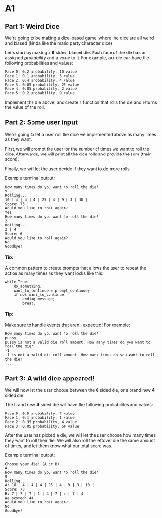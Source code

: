 # A1

## Part 1: Weird Dice

We're going to be making a dice-based game, where the dice are all weird and biased (kinda like the mario party character dice)

Let's start by making a **6** sided, biased die.
Each face of the die has an assigned *probability* and a *value* to it.
For example, our die can have the following probabilities and values:

```
Face 0: 0.2 probability, 10 value
Face 1: 0.1 probability, 3 value
Face 2: 0.4 probability, 4 value
Face 3: 0.05 probability, 25 value
Face 4: 0.05 probability, 2 value
Face 5: 0.2 probability, 9 value
```

Implement the die above, and create a function that rolls the die and returns the value of the roll.

## Part 2: Some user input

We're going to let a user roll the dice we implemented above as many times as they want.

First, we will prompt the user for the number of times we want to roll the dice. Afterwards, we will print all the dice rolls and provide the sum (their score).

Finally, we will let the user decide if they want to do more rolls.

Example terminal output:
```
How many times do you want to roll the die?
9
Rolling...
10 | 4 | 4 | 4 | 25 | 4 | 9 | 3 | 10 |
Score: 73
Would you like to roll again?
Yes
How many times do you want to roll the die?
2
Rolling...
2 | 4
Score: 6
Would you like to roll again?
No
Goodbye!
```

#### Tip:

A common pattern to create prompts that allows the user to repeat the action as many times as they want looks like this:

```
while True:
    do_something;
    want_to_continue = prompt_continue;
    if not want_to_continue:
        ending_message;
        break;
```

#### Tip:

Make sure to handle events that aren't expected! For example:

```
How many times do you want to roll the die?
pussy
pussy is not a valid die roll amount. How many times do you want to roll the die?
-1
-1 is not a valid die roll amount. How many times do you want to roll the die?
...
```

## Part 3: A wild dice appeared!

We will now let the user choose between the **6** sided die, or a brand new **4** sided die.

The brand new **4** sided die will have the following probabilites and values:

```
Face 0: 0.5 probability, 7 value
Face 1: 0.1 probability, 1 value
Face 2: 0.35 probability, 4 value
Face 3: 0.05 probability, 50 value
```

After the user has picked a die, we will let the user choose how many times they want to roll their die. We will also roll the leftover die the same amount of times, and let them know what our total score was.

Example terminal output:

```
Choose your die! (A or B)
A
How many times do you want to roll the die?
9
Rolling...
A: 10 | 4 | 4 | 4 | 25 | 4 | 9 | 3 | 10 |
Score: 73
B: 7 | 7 | 7 | 1 | 4 | 7 | 4 | 7 | 4
We scored: 48
Would you like to roll again?
No
Goodbye!
```